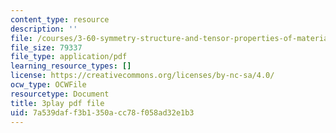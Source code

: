 ```yaml
---
content_type: resource
description: ''
file: /courses/3-60-symmetry-structure-and-tensor-properties-of-materials-fall-2005/7a539daff3b1350acc78f058ad32e1b3_APv1uyLL6ok.pdf
file_size: 79337
file_type: application/pdf
learning_resource_types: []
license: https://creativecommons.org/licenses/by-nc-sa/4.0/
ocw_type: OCWFile
resourcetype: Document
title: 3play pdf file
uid: 7a539daf-f3b1-350a-cc78-f058ad32e1b3
---
```

